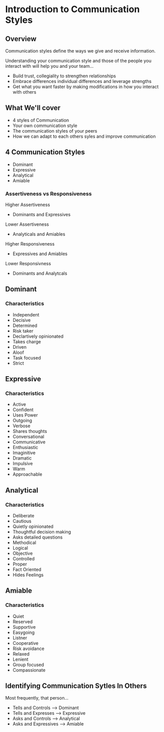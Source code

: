 # Introduction to Communication Styles

## Overview

Communication styles define the ways we give and receive information.

Understanding your communication style and those of the people you interact with will help you and your team...
* Build trust, collegiality to strengthen relationships
* Embrace differences individual differences and leverage strengths
* Get what you want faster by making modifications in how you interact with others

## What We'll cover

* 4 styles of Communication
* Your own communication style
* The communication styles of your peers
* How we can adapt to each others syles and improve communication

## 4 Communication Styles

* Dominant
* Expressive
* Analytical
* Amiable

### Assertiveness vs Responsiveness

Higher Assertiveness
* Dominants and Expressives

Lower Assertiveness
* Analyticals and Amiables

Higher Responsiveness
* Expressives and Amiables

Lower Responsivness
* Dominants and Analytcals

## Dominant
### Characteristics
* Independent
* Decisive
* Determined
* Risk taker
* Declartively opinionated
* Takes charge
* Driven
* Aloof
* Task focused
* Strict

## Expressive
### Characteristics
* Active
* Confident
* Uses Power
* Outgoing
* Verbose
* Shares thoughts
* Conversational
* Communicative
* Enthusiastic
* Imaginitive
* Dramatic
* Impulsive
* Warm
* Approachable

## Analytical
### Characteristics
* Deliberate
* Cautious
* Quietly opinionated
* Thoughtful decision making
* Asks detailed questions
* Methodical
* Logical
* Objective
* Controlled
* Proper
* Fact Oriented
* Hides Feelings

## Amiable

### Characteristics
* Quiet
* Reserved
* Supportive
* Easygoing
* Listner
* Cooperative
* Risk avoidance
* Relaxed
* Lenient
* Group focused
* Compassionate

## Identifying Communication Sytles In Others

Most frequently, that person...

* Tells and Controls --> Dominant
* Tells and Expresses --> Expressive
* Asks and Controls --> Analytical
* Asks and Expressives --> Amiable